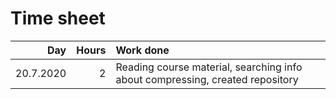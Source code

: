 # Time sheet
| Day       | Hours | Work done |
| --------: | ----: | :-------- |
| 20.7.2020 | 2     | Reading course material, searching info about compressing, created repository |
